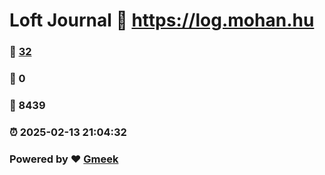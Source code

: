 # Loft Journal :link: https://log.mohan.hu 
### :page_facing_up: [32](https://log.mohan.hu/tag.html) 
### :speech_balloon: 0 
### :hibiscus: 8439 
### :alarm_clock: 2025-02-13 21:04:32 
### Powered by :heart: [Gmeek](https://github.com/Meekdai/Gmeek)
